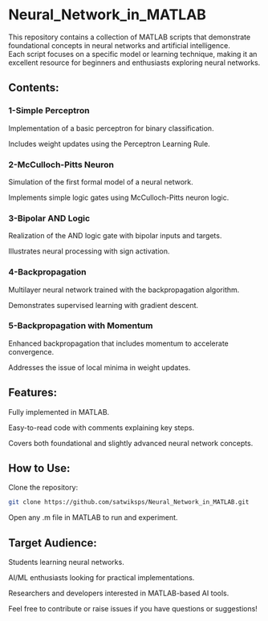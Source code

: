 # Neural_Network_in_MATLAB
This repository contains a collection of MATLAB scripts that demonstrate foundational concepts in neural networks and artificial intelligence.<br />
Each script focuses on a specific model or learning technique, making it an excellent resource for beginners and enthusiasts exploring neural networks.

## Contents:
### 1-Simple Perceptron
Implementation of a basic perceptron for binary classification.

Includes weight updates using the Perceptron Learning Rule.

### 2-McCulloch-Pitts Neuron
Simulation of the first formal model of a neural network.

Implements simple logic gates using McCulloch-Pitts neuron logic.

### 3-Bipolar AND Logic
Realization of the AND logic gate with bipolar inputs and targets.

Illustrates neural processing with sign activation.

### 4-Backpropagation
Multilayer neural network trained with the backpropagation algorithm.

Demonstrates supervised learning with gradient descent.

### 5-Backpropagation with Momentum
Enhanced backpropagation that includes momentum to accelerate convergence.

Addresses the issue of local minima in weight updates.

## Features:
Fully implemented in MATLAB.

Easy-to-read code with comments explaining key steps.

Covers both foundational and slightly advanced neural network concepts.

## How to Use:
Clone the repository:
```bash
git clone https://github.com/satwiksps/Neural_Network_in_MATLAB.git
```
Open any .m file in MATLAB to run and experiment.

## Target Audience:
Students learning neural networks.

AI/ML enthusiasts looking for practical implementations.

Researchers and developers interested in MATLAB-based AI tools.

Feel free to contribute or raise issues if you have questions or suggestions!
